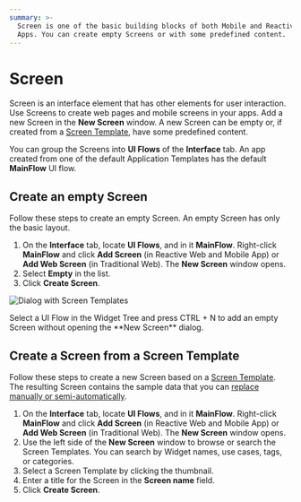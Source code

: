 ```yaml
---
summary: >-
  Screen is one of the basic building blocks of both Mobile and Reactive Web
  Apps. You can create empty Screens or with some predefined content.
---
```


# Screen

Screen is an interface element that has other elements for user interaction. Use Screens to create web pages and mobile screens in your apps. Add a new Screen in the **New Screen** window. A new Screen can be empty or, if created from a [Screen Template](https://github.com/danielmarquespt/docs-product/tree/e7ea3f444d5129dab245c69ab72ae091554bc4fb/src/develop/ui/screen-templates-use/intro.md%3E), have some predefined content.

You can group the Screens into **UI Flows** of the **Interface** tab. An app created from one of the default Application Templates has the default **MainFlow** UI flow.

## Create an empty Screen

Follow these steps to create an empty Screen. An empty Screen has only the basic layout.

1. On the **Interface** tab, locate **UI Flows**, and in it **MainFlow**. Right-click **MainFlow** and click **Add Screen** \(in Reactive Web and Mobile App\) or **Add Web Screen** \(in Traditional Web\). The **New Screen** window opens.
2. Select **Empty** in the list.
3. Click **Create Screen**.

![Dialog with Screen Templates](https://github.com/danielmarquespt/docs-product/tree/e7ea3f444d5129dab245c69ab72ae091554bc4fb/src/develop/ui/screens/images/create-blank-screen.png?width=500)

 Select a UI Flow in the Widget Tree and press CTRL + N to add an empty Screen without opening the \*\*New Screen\*\* dialog.

## Create a Screen from a Screen Template

Follow these steps to create a new Screen based on a [Screen Template](https://github.com/danielmarquespt/docs-product/tree/e7ea3f444d5129dab245c69ab72ae091554bc4fb/src/develop/ui/screen-templates-use/intro.md%3E). The resulting Screen contains the sample data that you can [replace manually or semi-automatically](https://github.com/danielmarquespt/docs-product/tree/e7ea3f444d5129dab245c69ab72ae091554bc4fb/src/develop/ui/screen-templates-use/replace-data.md%3E).

1. On the **Interface** tab, locate **UI Flows**, and in it **MainFlow**. Right-click **MainFlow** and click **Add Screen** \(in Reactive Web and Mobile App\) or **Add Web Screen** \(in Traditional Web\). The **New Screen** window opens.
2. Use the left side of the **New Screen** window to browse or search the Screen Templates. You can search by Widget names, use cases, tags, or categories.
3. Select a Screen Template by clicking the thumbnail.
4. Enter a title for the Screen in the **Screen name** field.
5. Click **Create Screen**.

